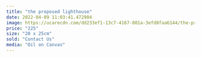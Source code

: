 ```yaml
---
title: "the proposed lighthouse"
date: 2022-04-09 11:03:41.472904
image: https://ucarecdn.com/dd233ef1-13c7-4167-801a-3efd8faa6144/the-proposed-lighthouse.jpg
price: "225"
size: "20 x 25cm"
sold: "Contact Us"
media: "Oil on Canvas"
---
```


